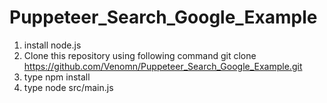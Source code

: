 # Puppeteer_Search_Google_Example

1. install node.js
2. Clone this repository using following command git clone https://github.com/Venomn/Puppeteer_Search_Google_Example.git
3. type npm install
4. type node src/main.js
